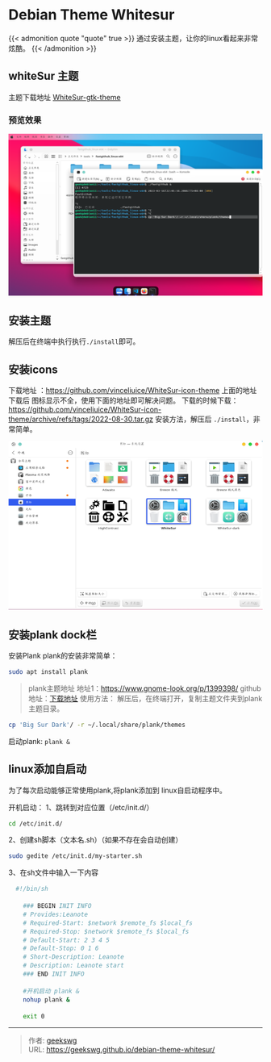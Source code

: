 # Debian Theme Whitesur

{{< admonition quote "quote" true >}}
通过安装主题，让你的linux看起来非常炫酷。
{{< /admonition >}}

<!--more-->

## whiteSur 主题

主题下载地址 [WhiteSur-gtk-theme](https://github.com/vinceliuice/WhiteSur-gtk-theme)  

### 预览效果

![whiteSur主题](230316181427-debian-theme-whiteSur.png "whiteSur主题")

## 安装主题

解压后在终端中执行执行`./install`即可。

## 安装icons

下载地址 ：https://github.com/vinceliuice/WhiteSur-icon-theme
上面的地址下载后 图标显示不全，使用下面的地址即可解决问题。
下载的时候下载：https://github.com/vinceliuice/WhiteSur-icon-theme/archive/refs/tags/2022-08-30.tar.gz
安装方法，解压后 `./install`，非常简单。

![whiteSur图标](debian-theme-whiteSur-icons.png "whiteSur图标")

## 安装plank dock栏

安装Plank
plank的安装非常简单：
```bash
sudo apt install plank
```
> plank主题地址
地址1：https://www.gnome-look.org/p/1399398/
github地址：[下载地址](https://github.com/x64Bits/plank-themes)
> 使用方法：
解压后，在终端打开，复制主题文件夹到plank主题目录。
```bash
cp 'Big Sur Dark'/ -r ~/.local/share/plank/themes
```
启动plank:  `plank &`

## linux添加自启动
为了每次启动能够正常使用plank,将plank添加到 linux自启动程序中。

开机启动：
1、跳转到对应位置（/etc/init.d/）
```bash
cd /etc/init.d/
```

2、创建sh脚本（文本名.sh）（如果不存在会自动创建）
```bash
sudo gedite /etc/init.d/my-starter.sh
```

3、在sh文件中输入一下内容

```bash
  #!/bin/sh
    
    ### BEGIN INIT INFO
    # Provides:Leanote
    # Required-Start: $network $remote_fs $local_fs
    # Required-Stop: $network $remote_fs $local_fs
    # Default-Start: 2 3 4 5
    # Default-Stop: 0 1 6
    # Short-Description: Leanote
    # Description: Leanote start
    ### END INIT INFO
    
    #开机启动 plank &
    nohup plank &

    exit 0
```

---

> 作者: [geekswg](https://geekswg.github.io)  
> URL: https://geekswg.github.io/debian-theme-whitesur/  

